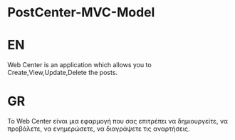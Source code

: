 # PostCenter-MVC-Model
# EN
Web Center is an application which allows you to Create,View,Update,Delete the posts.
# GR
Το Web Center είναι μια εφαρμογή που σας επιτρέπει να δημιουργείτε, να προβάλετε, να ενημερώσετε, να διαγράψετε τις αναρτήσεις.
